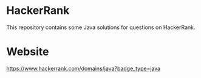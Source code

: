 # HackerRank
This repository contains some Java solutions for questions on HackerRank.

# Website
https://www.hackerrank.com/domains/java?badge_type=java
